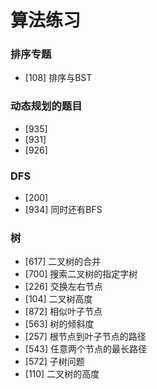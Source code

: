 # 算法练习

### 排序专题

- [108] 排序与BST

### 动态规划的题目

- [935]
- [931]
- [926]

### DFS

- [200]
- [934] 同时还有BFS

### 树

- [617] 二叉树的合并
- [700] 搜索二叉树的指定字树
- [226] 交换左右节点
- [104] 二叉树高度
- [872] 相似叶子节点
- [563] 树的倾斜度
- [257] 根节点到叶子节点的路径
- [543] 任意两个节点的最长路径
- [572] 子树问题
- [110] 二叉树的高度